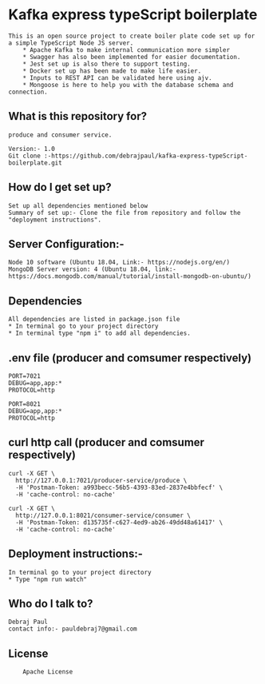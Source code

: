 # Kafka express typeScript boilerplate

    This is an open source project to create boiler plate code set up for a simple TypeScript Node JS server.
        * Apache Kafka to make internal communication more simpler
        * Swagger has also been implemented for easier documentation.
        * Jest set up is also there to support testing.
        * Docker set up has been made to make life easier.
        * Inputs to REST API can be validated here using ajv.
        * Mongoose is here to help you with the database schema and connection.

## What is this repository for?

    produce and consumer service.

    Version:- 1.0
    Git clone :-https://github.com/debrajpaul/kafka-express-typeScript-boilerplate.git

## How do I get set up?

    Set up all dependencies mentioned below
    Summary of set up:- Clone the file from repository and follow the "deployment instructions".

## Server Configuration:-

    Node 10 software (Ubuntu 18.04, Link:- https://nodejs.org/en/)
    MongoDB Server version: 4 (Ubuntu 18.04, link:- https://docs.mongodb.com/manual/tutorial/install-mongodb-on-ubuntu/)

## Dependencies

    All dependencies are listed in package.json file
    * In terminal go to your project directory
    * In terminal type "npm i" to add all dependencies.

## .env file (producer and comsumer respectively)

```
PORT=7021
DEBUG=app,app:*
PROTOCOL=http

PORT=8021
DEBUG=app,app:*
PROTOCOL=http
```

## curl http call (producer and comsumer respectively)

```
curl -X GET \
  http://127.0.0.1:7021/producer-service/produce \
  -H 'Postman-Token: a993becc-56b5-4393-83ed-2837e4bbfecf' \
  -H 'cache-control: no-cache'

curl -X GET \
  http://127.0.0.1:8021/consumer-service/consumer \
  -H 'Postman-Token: d135735f-c627-4ed9-ab26-49dd48a61417' \
  -H 'cache-control: no-cache'
```

## Deployment instructions:-

    In terminal go to your project directory
    * Type "npm run watch"

## Who do I talk to?

    Debraj Paul
    contact info:- pauldebraj7@gmail.com

## License

        Apache License
